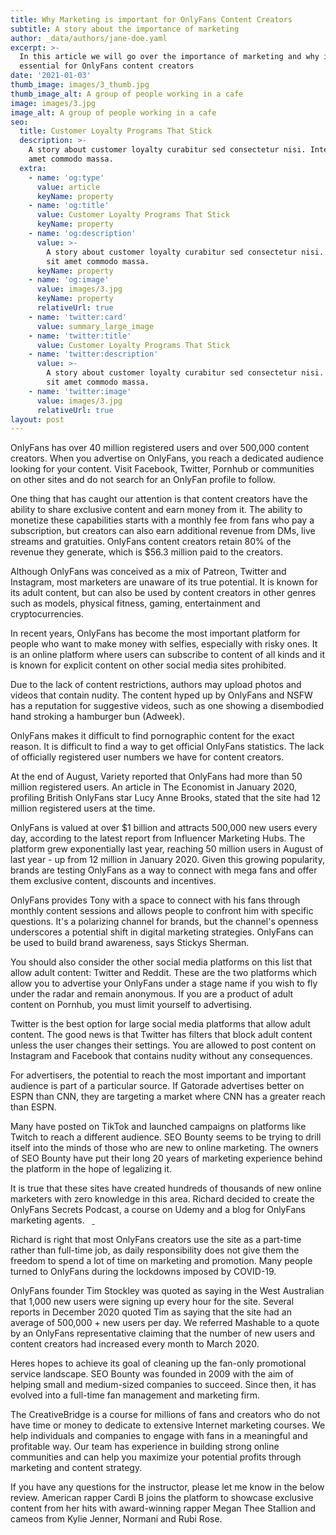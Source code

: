 ```yaml
---
title: Why Marketing is important for OnlyFans Content Creators
subtitle: A story about the importance of marketing
author: _data/authors/jane-doe.yaml
excerpt: >-
  In this article we will go over the importance of marketing and why it is
  essential for OnlyFans content creators
date: '2021-01-03'
thumb_image: images/3_thumb.jpg
thumb_image_alt: A group of people working in a cafe
image: images/3.jpg
image_alt: A group of people working in a cafe
seo:
  title: Customer Loyalty Programs That Stick
  description: >-
    A story about customer loyalty curabitur sed consectetur nisi. Integer sit
    amet commodo massa.
  extra:
    - name: 'og:type'
      value: article
      keyName: property
    - name: 'og:title'
      value: Customer Loyalty Programs That Stick
      keyName: property
    - name: 'og:description'
      value: >-
        A story about customer loyalty curabitur sed consectetur nisi. Integer
        sit amet commodo massa.
      keyName: property
    - name: 'og:image'
      value: images/3.jpg
      keyName: property
      relativeUrl: true
    - name: 'twitter:card'
      value: summary_large_image
    - name: 'twitter:title'
      value: Customer Loyalty Programs That Stick
    - name: 'twitter:description'
      value: >-
        A story about customer loyalty curabitur sed consectetur nisi. Integer
        sit amet commodo massa.
    - name: 'twitter:image'
      value: images/3.jpg
      relativeUrl: true
layout: post
---
```

OnlyFans has over 40 million registered users and over 500,000 content creators. When you advertise on OnlyFans, you reach a dedicated audience looking for your content. Visit Facebook, Twitter, Pornhub or communities on other sites and do not search for an OnlyFan profile to follow.  

One thing that has caught our attention is that content creators have the ability to share exclusive content and earn money from it. The ability to monetize these capabilities starts with a monthly fee from fans who pay a subscription, but creators can also earn additional revenue from DMs, live streams and gratuities. OnlyFans content creators retain 80% of the revenue they generate, which is $56.3 million paid to the creators.  

Although OnlyFans was conceived as a mix of Patreon, Twitter and Instagram, most marketers are unaware of its true potential. It is known for its adult content, but can also be used by content creators in other genres such as models, physical fitness, gaming, entertainment and cryptocurrencies.  

In recent years, OnlyFans has become the most important platform for people who want to make money with selfies, especially with risky ones. It is an online platform where users can subscribe to content of all kinds and it is known for explicit content on other social media sites prohibited.  

Due to the lack of content restrictions, authors may upload photos and videos that contain nudity. The content hyped up by OnlyFans and NSFW has a reputation for suggestive videos, such as one showing a disembodied hand stroking a hamburger bun (Adweek).  

OnlyFans makes it difficult to find pornographic content for the exact reason. It is difficult to find a way to get official OnlyFans statistics. The lack of officially registered user numbers we have for content creators.   

At the end of August, Variety reported that OnlyFans had more than 50 million registered users. An article in The Economist in January 2020, profiling British OnlyFans star Lucy Anne Brooks, stated that the site had 12 million registered users at the time. 

OnlyFans is valued at over $1 billion and attracts 500,000 new users every day, according to the latest report from Influencer Marketing Hubs. The platform grew exponentially last year, reaching 50 million users in August of last year - up from 12 million in January 2020. Given this growing popularity, brands are testing OnlyFans as a way to connect with mega fans and offer them exclusive content, discounts and incentives.

OnlyFans provides Tony with a space to connect with his fans through monthly content sessions and allows people to confront him with specific questions. It's a polarizing channel for brands, but the channel's openness underscores a potential shift in digital marketing strategies. OnlyFans can be used to build brand awareness, says Stickys Sherman.  

You should also consider the other social media platforms on this list that allow adult content: Twitter and Reddit. These are the two platforms which allow you to advertise your OnlyFans under a stage name if you wish to fly under the radar and remain anonymous. If you are a product of adult content on Pornhub, you must limit yourself to advertising.  

Twitter is the best option for large social media platforms that allow adult content. The good news is that Twitter has filters that block adult content unless the user changes their settings. You are allowed to post content on Instagram and Facebook that contains nudity without any consequences.   

For advertisers, the potential to reach the most important and important audience is part of a particular source. If Gatorade advertises better on ESPN than CNN, they are targeting a market where CNN has a greater reach than ESPN. 

Many have posted on TikTok and launched campaigns on platforms like Twitch to reach a different audience. SEO Bounty seems to be trying to drill itself into the minds of those who are new to online marketing. The owners of SEO Bounty have put their long 20 years of marketing experience behind the platform in the hope of legalizing it.   

It is true that these sites have created hundreds of thousands of new online marketers with zero knowledge in this area. Richard decided to create the OnlyFans Secrets Podcast, a course on Udemy and a blog for OnlyFans marketing agents.   [ ]()

Richard is right that most OnlyFans creators use the site as a part-time rather than full-time job, as daily responsibility does not give them the freedom to spend a lot of time on marketing and promotion. Many people turned to OnlyFans during the lockdowns imposed by COVID-19.   

OnlyFans founder Tim Stockley was quoted as saying in the West Australian that 1,000 new users were signing up every hour for the site. Several reports in December 2020 quoted Tim as saying that the site had an average of 500,000 + new users per day. We referred Mashable to a quote by an OnlyFans representative claiming that the number of new users and content creators had increased every month to March 2020.   

Heres hopes to achieve its goal of cleaning up the fan-only promotional service landscape. SEO Bounty was founded in 2009 with the aim of helping small and medium-sized companies to succeed. Since then, it has evolved into a full-time fan management and marketing firm. 

The CreativeBridge is a course for millions of fans and creators who do not have time or money to dedicate to extensive Internet marketing courses. We help individuals and companies to engage with fans in a meaningful and profitable way. Our team has experience in building strong online communities and can help you maximize your potential profits through marketing and content strategy.  

If you have any questions for the instructor, please let me know in the below review. American rapper Cardi B joins the platform to showcase exclusive content from her hits with award-winning rapper Megan Thee Stallion and cameos from Kylie Jenner, Normani and Rubi Rose.
